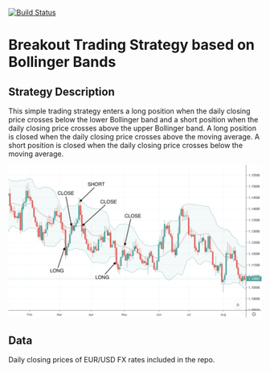 [![Build Status](https://travis-ci.org/msilb/breakout-trading-strategy.svg?branch=master)](https://travis-ci.org/msilb/breakout-trading-strategy)

# Breakout Trading Strategy based on Bollinger Bands

## Strategy Description

This simple trading strategy enters a long position when the daily closing price crosses below the lower Bollinger band and a short position when the daily closing price crosses above the upper Bollinger band. A long position is closed when the daily closing price crosses above the moving average. A short position is closed when the daily closing price crosses below the moving average.

![Example](/breakout-strategy-bollinger-sample.png)

## Data

Daily closing prices of EUR/USD FX rates included in the repo.
